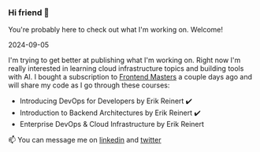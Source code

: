 ### Hi friend 👋

You're probably here to check out what I'm working on. Welcome!

2024-09-05

I'm trying to get better at publishing what I'm working on. Right now I'm really interested in learning cloud infrastructure topics and building tools with AI.
I bought a subscription to [Frontend Masters](https://frontendmasters.com/courses/) a couple days ago and will share my code as I go through these courses:
- Introducing DevOps for Developers by Erik Reinert ✔️
- Introduction to Backend Architectures by Erik Reinert ✔️
- Enterprise DevOps & Cloud Infrastructure by Erik Reinert 

📫 You can message me on [linkedin](https://www.linkedin.com/in/linnalihe/) and [twitter](https://www.twitter.com/linnalihe)
